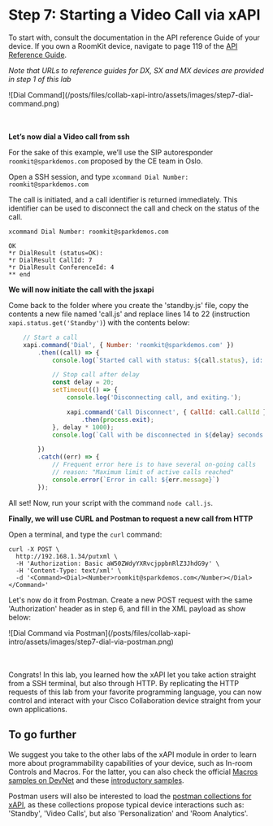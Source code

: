 # Step 7: Starting a Video Call via xAPI

To start with, consult the documentation in the API reference Guide of your device.
If you own a RoomKit device, navigate to page 119 of the [API Reference Guide](https://www.cisco.com/c/dam/en/us/td/docs/telepresence/endpoint/ce92/room-kit-api-reference-guide-ce92.pdf).

_Note that URLs to reference guides for DX, SX and MX devices are provided in step 1 of this lab_

<div align="left">![Dial Command](/posts/files/collab-xapi-intro/assets/images/step7-dial-command.png)</div><br/><br/>


**Let’s now dial a Video call from ssh**

For the sake of this example, we’ll use the SIP autoresponder `roomkit@sparkdemos.com` proposed by the CE team in Oslo.

Open a SSH session, and type `xcommand Dial Number: roomkit@sparkdemos.com`

The call is initiated, and a call identifier is returned immediately. This identifier can be used to disconnect the call and check on the status of the call.

```shell
xcommand Dial Number: roomkit@sparkdemos.com

OK
*r DialResult (status=OK):
*r DialResult CallId: 7
*r DialResult ConferenceId: 4
** end
```

**We will now initiate the call with the jsxapi**

Come back to the folder where you create the 'standby.js' file, copy the contents  a new file named 'call.js' and replace lines 14 to 22 (instruction `xapi.status.get('Standby')`) with the contents below:

```javascript
    // Start a call
    xapi.command('Dial', { Number: 'roomkit@sparkdemos.com' })
        .then((call) => {
            console.log(`Started call with status: ${call.status}, id: ${call.CallId}`);

            // Stop call after delay
            const delay = 20;
            setTimeout(() => {
                console.log('Disconnecting call, and exiting.');

                xapi.command('Call Disconnect', { CallId: call.CallId })
                    .then(process.exit);
            }, delay * 1000);
            console.log(`Call with be disconnected in ${delay} seconds...`);

        })
        .catch((err) => {
            // Frequent error here is to have several on-going calls
            // reason: "Maximum limit of active calls reached"
            console.error(`Error in call: ${err.message}`)
        });
```

All set! Now, run your script with the command `node call.js`.


**Finally, we will use CURL and Postman to request a new call from HTTP**

Open a terminal, and type the `curl` command:

```shell
curl -X POST \
  http://192.168.1.34/putxml \
  -H 'Authorization: Basic aW50ZWdyYXRvcjppbnRlZ3JhdG9y' \
  -H 'Content-Type: text/xml' \
  -d '<Command><Dial><Number>roomkit@sparkdemos.com</Number></Dial></Command>'
```

Let's now do it from Postman.
Create a new POST request with the same 'Authorization' header as in step 6, and fill in the XML payload as show below:

<div align="left">![Dial Command via Postman](/posts/files/collab-xapi-intro/assets/images/step7-dial-via-postman.png)</div><br/><br/>


Congrats!
In this lab, you learned how the xAPI let you take action straight from a SSH terminal, but also through HTTP.
By replicating the HTTP requests of this lab from your favorite programming language, you can now control and interact with your Cisco Collaboration device straight from your own applications.


## To go further

We suggest you take to the other labs of the xAPI module in order to learn more about programmability capabilities of your device, such as In-room Controls and Macros. For the latter, you can also check the official [Macros samples on DevNet](https://github.com/CiscoDevNet/roomdevices-macros-samples) and these [introductory samples](https://github.com/ObjectIsAdvantag/xapi-samples).

Postman users will also be interested to load the [postman collections for xAPI](https://github.com/CiscoDevNet/postman-xapi), as these collections propose typical device interactions such as: 'Standby', 'Video Calls', but also 'Personalization' and 'Room Analytics'.
